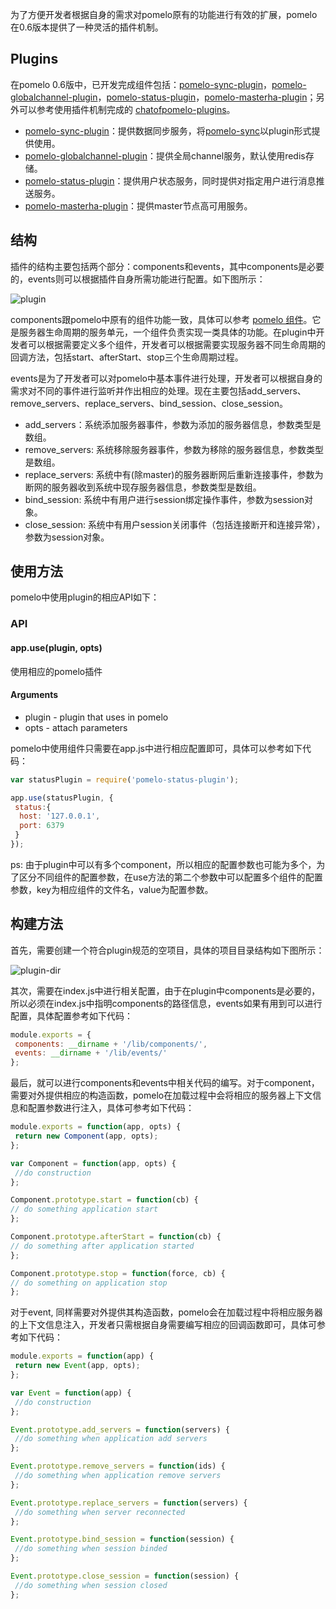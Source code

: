为了方便开发者根据自身的需求对pomelo原有的功能进行有效的扩展，pomelo在0.6版本提供了一种灵活的插件机制。

## Plugins
在pomelo 0.6版中，已开发完成组件包括：[pomelo-sync-plugin](https://github.com/NetEase/pomelo-sync-plugin)，[pomelo-globalchannel-plugin](https://github.com/NetEase/pomelo-globalchannel-plugin)，[pomelo-status-plugin](https://github.com/NetEase/pomelo-status-plugin)，[pomelo-masterha-plugin](https://github.com/NetEase/pomelo-masterha-plugin)；另外可以参考使用插件机制完成的 [chatofpomelo-plugins](https://github.com/py8765/chatofpomelo-plugins)。

+ [pomelo-sync-plugin](https://github.com/NetEase/pomelo-sync-plugin)：提供数据同步服务，将[pomelo-sync](https://github.com/NetEase/pomelo-sync)以plugin形式提供使用。
+ [pomelo-globalchannel-plugin](https://github.com/NetEase/pomelo-globalchannel-plugin)：提供全局channel服务，默认使用redis存储。
+ [pomelo-status-plugin](https://github.com/NetEase/pomelo-status-plugin)：提供用户状态服务，同时提供对指定用户进行消息推送服务。
+ [pomelo-masterha-plugin](https://github.com/NetEase/pomelo-masterha-plugin)：提供master节点高可用服务。

## 结构
插件的结构主要包括两个部分：components和events，其中components是必要的，events则可以根据插件自身所需功能进行配置。如下图所示：

![plugin](http://pomelo.netease.com/resource/documentImage/plugin.png)

components跟pomelo中原有的组件功能一致，具体可以参考 [pomelo 组件](https://github.com/NetEase/pomelo/wiki/Pomelo-Framework)。它是服务器生命周期的服务单元，一个组件负责实现一类具体的功能。在plugin中开发者可以根据需要定义多个组件，开发者可以根据需要实现服务器不同生命周期的回调方法，包括start、afterStart、stop三个生命周期过程。

events是为了开发者可以对pomelo中基本事件进行处理，开发者可以根据自身的需求对不同的事件进行监听并作出相应的处理。现在主要包括add_servers、remove_servers、replace_servers、bind_session、close_session。

+ add_servers：系统添加服务器事件，参数为添加的服务器信息，参数类型是数组。
+ remove_servers: 系统移除服务器事件，参数为移除的服务器信息，参数类型是数组。
+ replace_servers: 系统中有(除master)的服务器断网后重新连接事件，参数为断网的服务器收到系统中现存服务器信息，参数类型是数组。
+ bind_session: 系统中有用户进行session绑定操作事件，参数为session对象。
+ close_session: 系统中有用户session关闭事件（包括连接断开和连接异常），参数为session对象。

## 使用方法

pomelo中使用plugin的相应API如下：

### API

#### app.use(plugin, opts)
使用相应的pomelo插件
#### Arguments
+ plugin - plugin that uses in pomelo
+ opts - attach parameters

pomelo中使用组件只需要在app.js中进行相应配置即可，具体可以参考如下代码：

```javascript
var statusPlugin = require('pomelo-status-plugin');

app.use(statusPlugin, {
 status:{
  host: '127.0.0.1',
  port: 6379
 }
});
```
ps: 由于plugin中可以有多个component，所以相应的配置参数也可能为多个，为了区分不同组件的配置参数，在use方法的第二个参数中可以配置多个组件的配置参数，key为相应组件的文件名，value为配置参数。

## 构建方法

首先，需要创建一个符合plugin规范的空项目，具体的项目目录结构如下图所示：

![plugin-dir](http://pomelo.netease.com/resource/documentImage/plugin-dir.png)

其次，需要在index.js中进行相关配置，由于在plugin中components是必要的，所以必须在index.js中指明components的路径信息，events如果有用到可以进行配置，具体配置参考如下代码：

```javascript
module.exports = {
 components: __dirname + '/lib/components/',
 events: __dirname + '/lib/events/'
};
```
最后，就可以进行components和events中相关代码的编写。对于component，需要对外提供相应的构造函数，pomelo在加载过程中会将相应的服务器上下文信息和配置参数进行注入，具体可参考如下代码：

```javascript
module.exports = function(app, opts) {
 return new Component(app, opts);
};

var Component = function(app, opts) {
 //do construction
};

Component.prototype.start = function(cb) {
// do something application start
};

Component.prototype.afterStart = function(cb) {
// do something after application started
};

Component.prototype.stop = function(force, cb) {
// do something on application stop
};
```

对于event, 同样需要对外提供其构造函数，pomelo会在加载过程中将相应服务器的上下文信息注入，开发者只需根据自身需要编写相应的回调函数即可，具体可参考如下代码：

```javascript
module.exports = function(app) {
 return new Event(app, opts);
};

var Event = function(app) {
 //do construction
};

Event.prototype.add_servers = function(servers) {
 //do something when application add servers
};

Event.prototype.remove_servers = function(ids) {
 //do something when application remove servers
};

Event.prototype.replace_servers = function(servers) {
 //do something when server reconnected
};

Event.prototype.bind_session = function(session) {
 //do something when session binded
};

Event.prototype.close_session = function(session) {
 //do something when session closed
};
```
